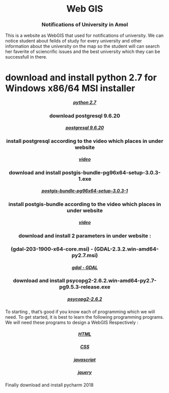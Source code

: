 <div class="alert alert-info">
    <h1 align="center">Web GIS</h1>
    <h3 align="center">Notifications of University in Amol</h3>
</div>

This is a website as WebGIS that used for notifications of university. We can notice student about feilds of study for every university and other information about the university on the map so the student will can search her faverite of sciencrific issues and the best university which they can be successfull in there.

<div class="alert alert-info">
    <h1 align="You should do process according to subset in order to running this project</h1>
    <h3 align="center">download and install python 2.7  for Windows x86/64 MSI installer</h3>
    <h5 align="center"><a href="https://www.python.org/downloads/release/python-2718/">python 2.7</a></h5>
    <h3 align="center">download postgresql 9.6.20</h3>
    <h5 align="center"><a href="https://www.enterprisedb.com/downloads/postgres-postgresql-downloads">postgresql 9.6.20</a></h5>
    <h3 align="center">install postgresql according to the video which places in under website</h3>
    <h5 align="center"><a href="http://behindl.behinlabs.com/dll/uploads/04_Install_PostgreSQL.zip">video</a></h5>
    <h3 align="center">download and install postgis-bundle-pg96x64-setup-3.0.3-1.exe</h3>
    <h5 align="center"><a href="https://download.osgeo.org/postgis/windows/pg96/">postgis-bundle-pg96x64-setup-3.0.3-1</a></h5>
    <h3 align="center">install postgis-bundle according to the video which places in under website</h3>
    <h5 align="center"><a href="http://behindl.behinlabs.com/dll/PostGIS.zip">video</a></h5>
    <h3 align="center">download and install 2 parameters in under website :</h3>
    <h3 align="center">(gdal-203-1900-x64-core.msi) - (GDAL-2.3.2.win-amd64-py2.7.msi)</h3>
    <h5 align="center"><a href="https://gisinternals.com/query.html?content=filelist&file=release-1900-x64-gdal-2-3-2-mapserver-7-2-1.zip">gdal - GDAL</a></h5>
    <h3 align="center">download and install psycopg2-2.6.2.win-amd64-py2.7-pg9.5.3-release.exe</h3>
    <h5 align="center"><a href="http://www.stickpeople.com/projects/python/win-psycopg/"> psycopg2-2.6.2</a></h5>
</div>



To starting , that’s good if you know each of programming which we will need.
To get started, it is best to learn the following programming programs. We will need these programs to design a WebGIS
Respectively :

<div class="alert alert-info">
    <h5 align="center"><a href="http://behindl.behinlabs.com/dll/uploads/WebGIS_Course_S2_Part1_GISPlus.ir.zip">HTML</a></h5>
    <h5 align="center"><a href="http://behindl.behinlabs.com/dll/uploads/WebGIS_Course_S2_Part2.zip">CSS</a></h5>
    <h5 align="center"><a href="http://behindl.behinlabs.com/dll/uploads/WebGIS_Course_S3_Part1.zip">javascript</a></h5>
    <h5 align="center"><a href="http://behindl.behinlabs.com/dll/uploads/WebGIS_Course_S3_Part2.zip">jquery</a></h5>
</div>



Finally download and install pycharm 2018

